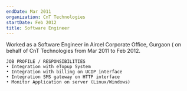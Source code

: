 ```yaml
---
endDate: Mar 2011
organization: CnT Technologies
startDate: Feb 2012
title: Software Engineer
---
```


Worked as a Software Engineer in Aircel Corporate Office, Gurgaon ( on behalf of CnT Technologies from Mar 2011 to Feb 2012.

    JOB PROFILE / RESPONSIBILITIES
    • Integration with eTopup System
    • Integration with billing on UCIP interface
    • Integration SMS gateway on HTTP interface
    • Monitor Application on server (Linux/Windows)
